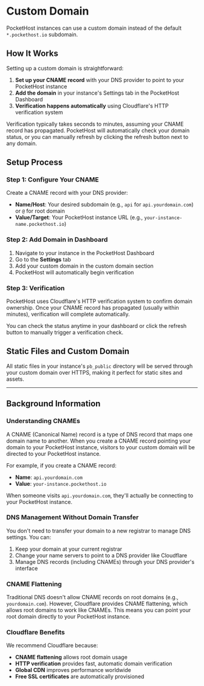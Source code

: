 # Custom Domain

PocketHost instances can use a custom domain instead of the default `*.pockethost.io` subdomain.

## How It Works

Setting up a custom domain is straightforward:

1. **Set up your CNAME record** with your DNS provider to point to your PocketHost instance
2. **Add the domain** in your instance's Settings tab in the PocketHost Dashboard
3. **Verification happens automatically** using Cloudflare's HTTP verification system

Verification typically takes seconds to minutes, assuming your CNAME record has propagated. PocketHost will automatically check your domain status, or you can manually refresh by clicking the refresh button next to any domain.

## Setup Process

### Step 1: Configure Your CNAME

Create a CNAME record with your DNS provider:

- **Name/Host**: Your desired subdomain (e.g., `api` for `api.yourdomain.com`) or `@` for root domain
- **Value/Target**: Your PocketHost instance URL (e.g., `your-instance-name.pockethost.io`)

### Step 2: Add Domain in Dashboard

1. Navigate to your instance in the PocketHost Dashboard
2. Go to the **Settings** tab
3. Add your custom domain in the custom domain section
4. PocketHost will automatically begin verification

### Step 3: Verification

PocketHost uses Cloudflare's HTTP verification system to confirm domain ownership. Once your CNAME record has propagated (usually within minutes), verification will complete automatically.

You can check the status anytime in your dashboard or click the refresh button to manually trigger a verification check.

## Static Files and Custom Domain

All static files in your instance's `pb_public` directory will be served through your custom domain over HTTPS, making it perfect for static sites and assets.

---

## Background Information

### Understanding CNAMEs

A CNAME (Canonical Name) record is a type of DNS record that maps one domain name to another. When you create a CNAME record pointing your domain to your PocketHost instance, visitors to your custom domain will be directed to your PocketHost instance.

For example, if you create a CNAME record:

- **Name**: `api.yourdomain.com`
- **Value**: `your-instance.pockethost.io`

When someone visits `api.yourdomain.com`, they'll actually be connecting to your PocketHost instance.

### DNS Management Without Domain Transfer

You don't need to transfer your domain to a new registrar to manage DNS settings. You can:

1. Keep your domain at your current registrar
2. Change your name servers to point to a DNS provider like Cloudflare
3. Manage DNS records (including CNAMEs) through your DNS provider's interface

### CNAME Flattening

Traditional DNS doesn't allow CNAME records on root domains (e.g., `yourdomain.com`). However, Cloudflare provides CNAME flattening, which allows root domains to work like CNAMEs. This means you can point your root domain directly to your PocketHost instance.

### Cloudflare Benefits

We recommend Cloudflare because:

- **CNAME flattening** allows root domain usage
- **HTTP verification** provides fast, automatic domain verification
- **Global CDN** improves performance worldwide
- **Free SSL certificates** are automatically provisioned
